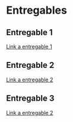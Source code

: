 <h1>Entregables</h1>
<h2>Entregable 1</h2>
<a href="Sobre_nosotros.md">Link a entregable 1</a>
<br>
<h2>Entregable 2</h2>
<a href="Entregable_2.md">Link a entregable 2</a>
<br>
<h2>Entregable 3</h2>
<a href="Entregable_3.md">Link a entregable 2</a>
<br>